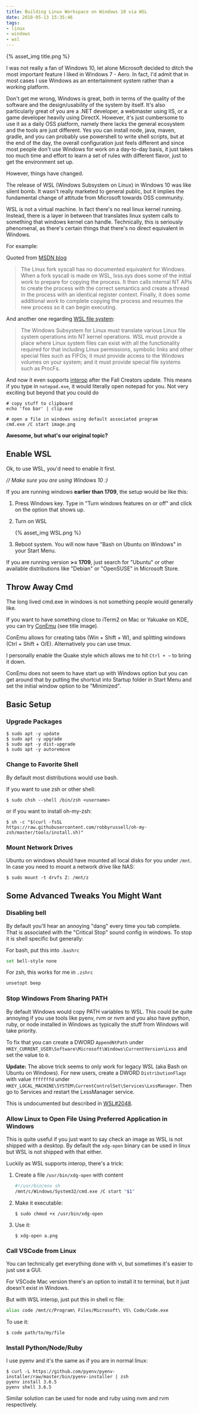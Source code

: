 ```yaml
---
title: Building Linux Workspace on Windows 10 via WSL
date: 2018-05-13 15:35:46
tags:
- linux
- windows
- wsl
---
```


{% asset_img title.png %}

I was not really a fan of Windows 10,
let alone Microsoft decided to ditch the most important feature I liked in Windows 7 - Aero.
In fact, I'd admit that in most cases I use Windows as an entertainment system
rather than a working platform.

Don't get me wrong, Windows is great, both in terms of the quality of the software
and the design/usability of the system by itself. It's also particularly great of you are
a .NET developer, a webmaster using IIS, or a game developer heavily using DirectX.
However, it's just cumbersome to use it as a daily OSS platform, namely there lacks the
general ecosystem and the tools are just different. Yes you can install node, java, maven,
gradle, and you can probably use powershell to write shell scripts, but at the end of the day,
the overall configuration just feels different and since most people don't use Windows
for work on a day-to-day basis, it just takes too much time and effort to learn a set of
rules with different flavor, just to get the environment set up.

However, things have changed.

The release of WSL (Windows Subsystem on Linux) in Windows 10 was like silent bomb.
It wasn't really marketed to general public, but it implies the fundamental
change of attitude from Microsoft towards OSS community.

WSL is not a virtual machine. In fact there's no real linux kernel running.
Instead, there is a layer in between that translates linux system calls to
something that windows kernel can handle. Technically, this is seriously phenomenal,
as there's certain things that there's no direct equivalent in Windows.

For example:

Quoted from [MSDN blog](https://blogs.msdn.microsoft.com/wsl/2016/06/08/wsl-system-calls/)

> The Linux fork syscall has no documented equivalent for Windows.
> When a fork syscall is made on WSL, lxss.sys does some of the initial work
> to prepare for copying the process.
> It then calls internal NT APIs to create the process with the correct semantics
> and create a thread in the process with an identical register context.
> Finally, it does some additional work to complete copying the process
> and resumes the new process so it can begin executing.

And another one regarding [WSL file system](https://blogs.msdn.microsoft.com/wsl/2016/06/15/wsl-file-system-support/):

> The Windows Subsystem for Linux must translate various Linux file system operations
> into NT kernel operations. WSL must provide a place where Linux system files can exist
> with all the functionality required for that including Linux permissions,
> symbolic links and other special files such as FIFOs;
> it must provide access to the Windows volumes on your system;
> and it must provide special file systems such as ProcFs.

And now it even supports [interop](https://docs.microsoft.com/en-us/windows/wsl/interop)
after the Fall Creators update. This means if you type in `notepad.exe`,
it would literally open notepad for you. Not very exciting but beyond that you could
do

```shell
# copy stuff to clipboard
echo 'foo bar' | clip.exe

# open a file in windows using default associated program
cmd.exe /C start image.png
```

**Awesome, but what's our original topic?**

<!-- more -->

## Enable WSL

Ok, to use WSL, you'd need to enable it first.

*// Make sure you are using Windows 10 :)*

If you are running windows **earlier than 1709**, the setup would be like this:

1. Press Windows key. Type in "Turn windows features on or off" and click on the option that shows up.
2. Turn on WSL

    {% asset_img WSL.png %}

3. Reboot system. You will now have "Bash on Ubuntu on Windows" in your Start Menu.

If you are running version **>= 1709**, just search for "Ubuntu"
or other available distributions like "Debian" or "OpenSUSE" in Microsoft Store.

## Throw Away Cmd

The long lived cmd.exe in windows is not something people would generally like.

If you want to have something close to iTerm2 on Mac or Yakuake on KDE,
you can try [ConEmu](https://conemu.github.io/) (see title image).

ConEmu allows for creating tabs (Win + Shift + W),
and splitting windows (Ctrl + Shift + O/E). Alternatively you can use tmux.

I personally enable the Quake style which allows me to hit `Ctrl + ~` to bring it down.

ConEmu does not seem to have start up with Windows option but you can get around that
by putting the shortcut into Startup folder in Start Menu and set the initial window
option to be "Minimized".

## Basic Setup

### Upgrade Packages

```shell
$ sudo apt -y update
$ sudo apt -y upgrade
$ sudo apt -y dist-upgrade
$ sudo apt -y autoremove
```

### Change to Favorite Shell

By default most distributions would use bash.

If you want to use zsh or other shell:

```shell
$ sudo chsh --shell /bin/zsh <username>
```

or if you want to install oh-my-zsh:

```shell
$ sh -c "$(curl -fsSL https://raw.githubusercontent.com/robbyrussell/oh-my-zsh/master/tools/install.sh)"
```

### Mount Network Drives

Ubuntu on windows should have mounted all local disks for you under `/mnt`.
In case you need to mount a network drive like NAS:

```shell
$ sudo mount -t drvfs Z: /mnt/z
```

## Some Advanced Tweaks You Might Want

### Disabling bell

By default you'll hear an annoying "dang" every time you tab complete.
That is associated with the "Critical Stop" sound config in windows.
To stop it is shell specific but generally:

For bash, put this into `.bashrc`

```bash
set bell-style none
```

For zsh, this works for me in `.zshrc`

```bash
unsetopt beep
```

### Stop Windows From Sharing PATH

By default Windows would copy PATH variables to WSL. This could be quite annoying
if you use tools like pyenv, rvm or nvm and you also have python, ruby, or node installed
in Windows as typically the stuff from Windows will take priority.

To fix that you can create a DWORD `AppendNtPath` under
`HKEY_CURRENT_USER\Software\Microsoft\Windows\CurrentVersion\Lxss` and set the value to `0`.

**Update:** The above trick seems to only work for legacy WSL (aka Bash on Ubuntu on Windows).
For new users, create a DWORD `DistributionFlags` with value `fffffffd` under `HKEY_LOCAL_MACHINE\SYSTEM\CurrentControlSet\Services\LxssManager`.
Then go to Services and restart the LxssManager service.

This is undocumented but described in [WSL#2048](https://github.com/Microsoft/WSL/issues/2048).

### Allow Linux to Open File Using Preferred Application in Windows

This is quite useful if you just want to say check an image as WSL is not shipped with a desktop.
By default the `xdg-open` binary can be used in linux but WSL is not shipped with that either.

Luckily as WSL supports interop, there's a trick:

1. Create a file `/usr/bin/xdg-open` with content

    ```bash
    #!/usr/bin/env sh
    /mnt/c/Windows/System32/cmd.exe /C start "$1"
    ```

2. Make it executable:

    ```shell
    $ sudo chmod +x /usr/bin/xdg-open
    ```

3. Use it:

    ```shell
    $ xdg-open a.png
    ```

### Call VSCode from Linux

You can technically get everything done with vi, but sometimes it's easier to just use a GUI.

For VSCode Mac version there's an option to install it to terminal, but it just doesn't exist in Windows.

But with WSL interop, just put this in shell rc file:

```bash
alias code /mnt/c/Program\ Files/Microsoft\ VS\ Code/Code.exe
```

To use it:

```shell
$ code path/to/my/file
```

### Install Python/Node/Ruby

I use pyenv and it's the same as if you are in normal linux:

```shell
$ curl -L https://github.com/pyenv/pyenv-installer/raw/master/bin/pyenv-installer | zsh
pyenv install 3.6.5
pyenv shell 3.6.5
```

Similar solution can be used for node and ruby using nvm and rvm respectively.
